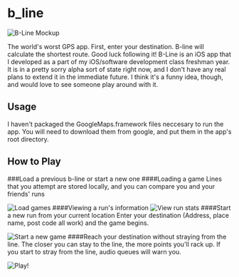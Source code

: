 b_line
======
![B-Line Mockup](http://i.imgur.com/NNAkfau.png)

The world's worst GPS app. First, enter your destination. B-line will calculate the shortest route. Good luck following it!
B-Line is an iOS app that I developed as a part of my iOS/software development class freshman year. 
It is in a pretty sorry alpha sort of state right now, and I don't have any real plans to extend it in the immediate future. I think it's a funny idea, though, and would love to see someone play around with it.

Usage
------
I haven't packaged the GoogleMaps.framework files neccesary to run the app. You will need to download
them from google, and put them in the app's root directory.

How to Play
--------
###Load a previous b-line or start a new one
####Loading a game
Lines that you attempt are stored locally, and you can compare you and your friends' runs

![Load games](http://i.imgflip.com/88yml.gif)
####Viewing a run's information
![View run stats](http://i.imgflip.com/890xk.gif)
####Start a new run from your current location
Enter your destination (Address, place name, post code all work) and the game begins.

![Start a new game](https://i.imgflip.com/890yd.gif)
####Reach your destination without straying from the line.
The closer you can stay to the line, the more points you'll rack up. If you start to stray from the line, audio queues will warn you.

![Play!](https://i.imgflip.com/890z4.gif)
